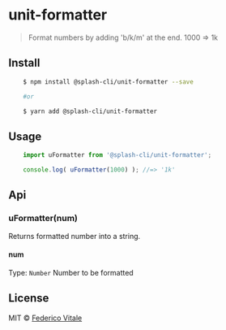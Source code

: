 # unit-formatter
> Format numbers by adding 'b/k/m' at the end. 1000 => 1k

## Install
```sh
	$ npm install @splash-cli/unit-formatter --save

	#or

	$ yarn add @splash-cli/unit-formatter
```

## Usage
```js
	import uFormatter from '@splash-cli/unit-formatter';

	console.log( uFormatter(1000) ); //=> '1k'
```

## Api
### uFormatter(num)
Returns formatted number into a string.

#### num
Type: `Number`
Number to be formatted

## License
MIT © [Federico Vitale](https://federicovitale.me)